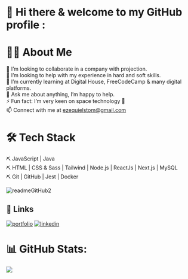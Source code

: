 # 💫 Hi there & welcome to my GitHub profile :

# 👨‍💻 About Me
👯 I’m looking to collaborate in a company with projection.<br>🤝 I’m looking to help with my experience in hard and soft skills.<br>🌱 I’m currently learning at Digital House, FreeCodeCamp & many digital platforms.<br>💬 Ask me about anything, I’m happy to help.<br>⚡ Fun fact: I’m very keen on space technology 🚀<br>📫 Connect with me at ezequielstom@gmail.com <br>

# 🛠 Tech Stack
⛏ JavaScript | Java <br>
⛏ HTML | CSS & Sass | Tailwind | Node.js | ReactJs | Next.js | MySQL <br>
⛏ Git | GitHub | Jest | Docker<br>

![readmeGitHub2](https://user-images.githubusercontent.com/100095709/204632785-b5974065-bc2a-423a-806d-11fd2b8f85f8.png)

## 🔗 Links
[![portfolio](https://img.shields.io/badge/my_portfolio-000?style=for-the-badge&logo=ko-fi&logoColor=white)](https://katherineoelsner.com/)
[![linkedin](https://img.shields.io/badge/linkedin-0A66C2?style=for-the-badge&logo=linkedin&logoColor=white)](www.linkedin.com/in/ezequielstom/)


# 📊 GitHub Stats:
![](https://github-readme-streak-stats.herokuapp.com/?user=ezestom&theme=radical&hide_border=false)<br/>

